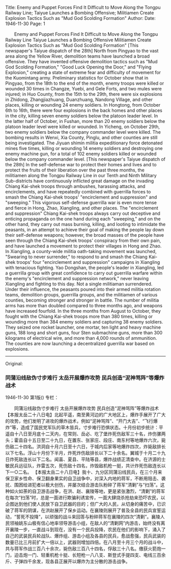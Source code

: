 Title: Enemy and Puppet Forces Find It Difficult to Move Along the Tongpu Railway Line; Taiyue Launches a Bombing Offensive; Militiamen Create Explosion Tactics Such as "Mud God Scolding Formation"
Author:
Date: 1946-11-30
Page: 1

　　Enemy and Puppet Forces Find It Difficult to Move Along the Tongpu Railway Line
    Taiyue Launches a Bombing Offensive
    Militiamen Create Explosion Tactics Such as "Mud God Scolding Formation"
    [This newspaper's Taiyue dispatch of the 28th] North from Pingyao to the vast area along the Yellow River, demolition teams have launched a broad offensive. They have invented offensive demolition tactics such as "Mud God Scolding Formation," "Good Luck Opening the Door," and "Flying Explosion," creating a state of extreme fear and difficulty of movement for the Kuomintang army. Preliminary statistics for October show that in Pingyao, from the 18th to the end of the month, enemy troops were killed or wounded 30 times in Changze, Yuebi, and Gele Forts, and two mules were injured; in Huo County, from the 15th to the 29th, there were six explosions in Zhidong, Zhangjiazhuang, Duanzhuang, Nandong Village, and other places, killing or wounding 24 enemy soldiers. In Hongtong, from October 6th to 16th, there were four explosions in the back homes and other places in the city, killing seven enemy soldiers below the platoon leader level. In the latter half of October, in Fushan, more than 20 enemy soldiers below the platoon leader level were killed or wounded. In Yicheng, on October 29th, two enemy soldiers below the company commander level were killed. The bombing results in Wenxi, Xia County, Pinglu, and other counties are still being investigated. The Jiyuan shimin militia expeditionary force detonated mines five times, killing or wounding 14 enemy soldiers and destroying one enemy machine gun, for a total of 102 enemy soldiers killed or wounded below the company commander level.
    [This newspaper's Taiyue dispatch of the 28th] In the self-defense war to protect their homes and lives and to protect the fruits of their liberation over the past three months, the militiamen along the Tongpu Railway Line in our Tenth and Ninth Military Sub-districts have continuously inflicted great damage on the invading Chiang Kai-shek troops through ambushes, harassing attacks, and encirclements, and have repeatedly combined with guerrilla forces to smash the Chiang Kai-shek troops' "encirclement and suppression" and "sweeping." This vigorous self-defense guerrilla war is even more tense and fierce in Hong, Zhao, Xiangling, and other places. The "encirclement and suppression" Chiang Kai-shek troops always carry out deceptive and enticing propaganda on the one hand during each "sweeping," and on the other hand, they carry out mass burning, killing, and looting to intimidate the peasants, in an attempt to achieve their goal of making the people lay down their self-defense weapons; however, the broad masses of the people have seen through the Chiang Kai-shek troops' conspiracy from their own pain, and have launched a movement to protect their villages in Hong and Zhao. In Xiangling, a county-wide militia oath-taking movement was launched, "Swearing to never surrender," to respond to and smash the Chiang Kai-shek troops' four "encirclement and suppression" campaigns in Xiangling with tenacious fighting. Yao Dongshan, the people's leader in Xiangling, led a guerrilla group with great confidence to carry out guerrilla warfare within the enemy's "encirclement and suppression network," never leaving Xiangling and fighting to this day. Not a single militiaman surrendered. Under their influence, the peasants poured into their armed militia rotation teams, demolition groups, guerrilla groups, and the militiamen of various counties, becoming stronger and stronger in battle. The number of militia arms has more than doubled compared to three months ago, and weapons have increased fourfold. In the three months from August to October, they fought with the Chiang Kai-shek troops more than 380 times, killing or wounding more than 384 enemy soldiers and capturing 38 enemy soldiers. They seized one rocket launcher, one mortar, ten light and heavy machine guns, 188 long and short guns, four Sten submachine guns, more than 300 kilograms of electrical wire, and more than 4,000 rounds of ammunition. The counties are now launching a decentralized guerrilla war based on explosions.



<hr /> 

Original: 


### 同蒲沿线敌伪寸步难行  太岳开展爆炸攻势  民兵创造“泥神骂阵”等爆炸战术

1946-11-30
第1版()
专栏：

　　同蒲沿线敌伪寸步难行
    太岳开展爆炸攻势
    民兵创造“泥神骂阵”等爆炸战术
    【本报太岳二十八日电】北起平遥，南至黄河边的广大地区上，爆炸手展开了广大的攻势，他们发明了进攻的爆炸战术，例如“泥神骂阵”、“开门大吉”、“飞行爆炸”等，造成了国民党军队的草木皆兵，寸步难行恐惧状态。十月份初步统计：平遥自十八日至月底十二天内，在常则、岳必、圪了堡炸死伤敌军三十名，炸伤骡两头；霍县自十五日至二十九日，在置东、张家庄、段庄、南东村等地爆炸六次，毙伤敌二十四名。洪洞自十月六日至十六日，于城内后家等地爆炸四次，炸毙敌排长以下七名。浮山十月份下半月，炸死炸伤敌排长以下二十余名。翼城于十月二十九日炸死敌连长以下二名。闻喜、夏县、平陆等县，爆炸战绩正清查中。在济源的士敏民兵远征队，炸雷五次，死伤敌十四名，炸毁敌机枪一挺，共计炸死伤敌连长以下一○二名。
    【本报太岳二十八日电】我十、九分区同蒲沿线民兵，在三个月来保卫家乡性命、保卫翻身果实的自卫战争中，对深入内地的蒋军，不断用阻击、袭扰、围困给进犯者以极大创伤，并屡次结合游击队粉碎了蒋军“清剿”与“扫荡”。这种如火如荼的自卫游击战争，在洪、赵、襄陵等地，更是紧张激烈，“清剿”的蒋军在每次“扫荡”时，总是一面进行欺骗利诱宣传，一面大肆烧杀抢劫来恐吓农民，以企图达到他们使人民放下自卫武器的目的；但广大的人民，从切身的痛苦中，已识破了蒋军的阴谋，在洪赵展开了保乡运动。在襄陵则展开了普及全县的民兵宣誓运动，“誓死不投降”，以顽强的战斗来回答与粉碎蒋军在襄陵的四次“清剿”。襄陵人民领袖姚东山极有信心地率领导游击小组，在敌人的“清剿网”内游击，始终没有离开襄陵一步，一直战斗到现在，没有一个民兵投降，农民在他们的影响下，涌入了自己的武装民兵轮战队、爆炸组、游击小组及各县的民兵，愈战愈强，民兵武装的数量已比三月前扩大一倍以上，武器则增加四倍。在八月至十月三个月的战斗中，共与蒋军作战三百八十余次，毙伤敌三百八十四名，俘敌三十八名。缴获火箭炮一门，迫击炮一门、轻重机枪十挺、长短枪一八八支、斯登式手提四支、电线三百余斤、子弹四千余发，现各县正展开以爆炸为主分散的游击战争。
